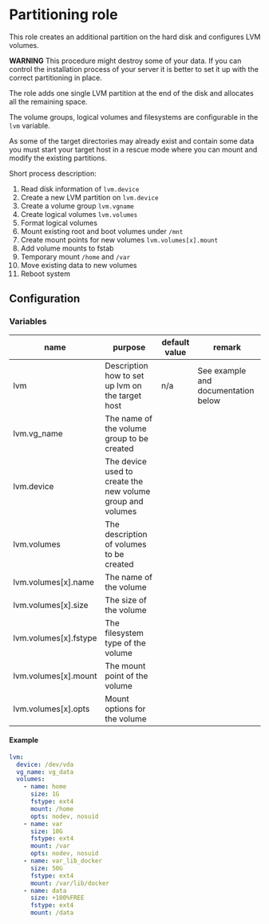 # Partitioning role

This role creates an additional partition on the hard disk and configures LVM
volumes.

**WARNING** This procedure might destroy some of your data. If you can control
the installation process of your server it is better to set it up with the correct
partitioning in place.

The role adds one single LVM partition at the end of the disk and allocates all the
remaining space.

The volume groups, logical volumes and filesystems are configurable in the `lvm`
variable.

As some of the target directories may already exist and contain some data you
must start your target host in a rescue mode where you can mount and modify the
existing partitions.

Short process description:

1. Read disk information of `lvm.device`
2. Create a new LVM partition on `lvm.device`
3. Create a volume group `lvm.vgname`
4. Create logical volumes `lvm.volumes`
5. Format logical volumes
6. Mount existing root and boot volumes under `/mnt`
7. Create mount points for new volumes `lvm.volumes[x].mount`
8. Add volume mounts to fstab
9. Temporary mount `/home` and `/var`
10. Move existing data to new volumes
11. Reboot system

## Configuration

### Variables

| name                  | purpose                                                    | default value | remark                              |
| --------------------- | ---------------------------------------------------------- | ------------- | ----------------------------------- |
| lvm                   | Description how to set up lvm on the target host           | n/a           | See example and documentation below |
| lvm.vg_name           | The name of the volume group to be created                 |               |                                     |
| lvm.device            | The device used to create the new volume group and volumes |               |                                     |
| lvm.volumes           | The description of volumes to be created                   |               |                                     |
| lvm.volumes[x].name   | The name of the volume                                     |               |                                     |
| lvm.volumes[x].size   | The size of the volume                                     |               |                                     |
| lvm.volumes[x].fstype | The filesystem type of the volume                          |               |                                     |
| lvm.volumes[x].mount  | The mount point of the volume                              |               |                                     |
| lvm.volumes[x].opts   | Mount options for the volume                               |               |                                     |

#### Example

```yaml
lvm:
  device: /dev/vda
  vg_name: vg_data
  volumes:
    - name: home
      size: 1G
      fstype: ext4
      mount: /home
      opts: nodev, nosuid
    - name: var
      size: 10G
      fstype: ext4
      mount: /var
      opts: nodev, nosuid
    - name: var_lib_docker
      size: 50G
      fstype: ext4
      mount: /var/lib/docker
    - name: data
      size: +100%FREE
      fstype: ext4
      mount: /data
```
